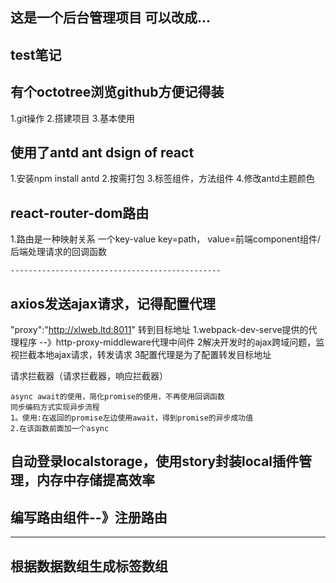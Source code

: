 ## 这是一个后台管理项目 可以改成...
## test笔记
## 有个octotree浏览github方便记得装

1.git操作
2.搭建项目
3.基本使用

## 使用了antd  ant dsign of react
1.安装npm install antd
2.按需打包
3.标签组件，方法组件
4.修改antd主题颜色

## react-router-dom路由
1.路由是一种映射关系 一个key-value   key=path，
    value=前端component组件/后端处理请求的回调函数

    -----------------------------------------------
##  axios发送ajax请求，记得配置代理 

"proxy":"http://xlweb.ltd:8011" 转到目标地址
1.webpack-dev-serve提供的代理程序 --》http-proxy-middleware代理中间件
2解决开发时的ajax跨域问题，监视拦截本地ajax请求，转发请求
3配置代理是为了配置转发目标地址

请求拦截器（请求拦截器，响应拦截器）


    async await的使用，简化promise的使用，不再使用回调函数
    同步编码方式实现异步流程
    1。使用:在返回的promise左边使用await，得到promise的异步成功值
    2.在该函数前面加一个async

## 自动登录localstorage，使用story封装local插件管理，内存中存储提高效率
## 编写路由组件--》注册路由
----------------------------------------------------------
## 根据数据数组生成标签数组